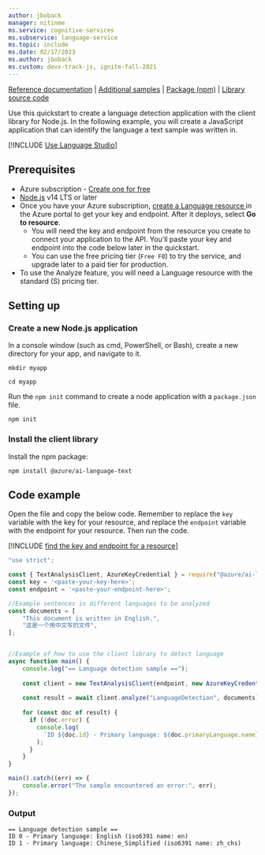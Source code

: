 ```yaml
---
author: jboback
manager: nitinme
ms.service: cognitive-services
ms.subservice: language-service
ms.topic: include
ms.date: 02/17/2023
ms.author: jboback
ms.custom: devx-track-js, ignite-fall-2021
---
```


[Reference documentation](/javascript/api/overview/azure/ai-language-text-readme) | [Additional samples](https://github.com/Azure/azure-sdk-for-js/tree/main/sdk/cognitivelanguage/ai-language-text/samples/v1) | [Package (npm)](https://www.npmjs.com/package/@azure/ai-language-text) | [Library source code](https://github.com/Azure/azure-sdk-for-js/tree/main/sdk/cognitivelanguage/ai-language-text) 


Use this quickstart to create a language detection application with the client library for Node.js. In the following example, you will create a JavaScript application that can identify the language a text sample was written in.

[!INCLUDE [Use Language Studio](../../../includes/use-language-studio.md)]


## Prerequisites

* Azure subscription - [Create one for free](https://azure.microsoft.com/free/cognitive-services)
* [Node.js](https://nodejs.org/) v14 LTS or later
* Once you have your Azure subscription, <a href="https://portal.azure.com/#create/Microsoft.CognitiveServicesTextAnalytics"  title="Create a Language resource"  target="_blank">create a Language resource </a> in the Azure portal to get your key and endpoint. After it deploys, select **Go to resource**.
    * You will need the key and endpoint from the resource you create to connect your application to the API. You'll paste your key and endpoint into the code below later in the quickstart.
    * You can use the free pricing tier (`Free F0`) to try the service, and upgrade later to a paid tier for production.
* To use the Analyze feature, you will need a Language resource with the standard (S) pricing tier.



## Setting up

### Create a new Node.js application

In a console window (such as cmd, PowerShell, or Bash), create a new directory for your app, and navigate to it. 

```console
mkdir myapp 

cd myapp
```

Run the `npm init` command to create a node application with a `package.json` file. 

```console
npm init
```

### Install the client library

Install the npm package:

```console
npm install @azure/ai-language-text
```



## Code example

Open the file and copy the below code. Remember to replace the `key` variable with the key for your resource, and replace the `endpoint` variable with the endpoint for your resource. Then run the code. 

[!INCLUDE [find the key and endpoint for a resource](../../../includes/find-azure-resource-info.md)]

```javascript
"use strict";

const { TextAnalysisClient, AzureKeyCredential } = require("@azure/ai-language-text");
const key = '<paste-your-key-here>';
const endpoint = '<paste-your-endpoint-here>';

//Example sentences in different languages to be analyzed
const documents = [
    "This document is written in English.",
    "这是一个用中文写的文件",
];


//Example of how to use the client library to detect language
async function main() {
    console.log("== Language detection sample ==");
  
    const client = new TextAnalysisClient(endpoint, new AzureKeyCredential(key));
  
    const result = await client.analyze("LanguageDetection", documents);
  
    for (const doc of result) {
      if (!doc.error) {
        console.log(
          `ID ${doc.id} - Primary language: ${doc.primaryLanguage.name} (iso6391 name: ${doc.primaryLanguage.iso6391Name})`
        );
      }
    }
}

main().catch((err) => {
    console.error("The sample encountered an error:", err);
});
```



### Output

```console
== Language detection sample ==
ID 0 - Primary language: English (iso6391 name: en)
ID 1 - Primary language: Chinese_Simplified (iso6391 name: zh_chs)
```
